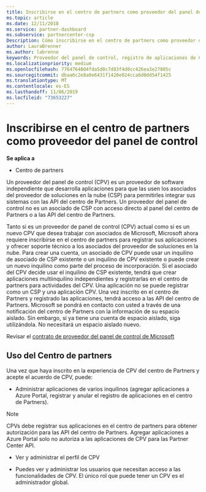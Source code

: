 ```yaml
---
title: Inscribirse en el centro de partners como proveedor del panel de control | Centro de Partners
ms.topic: article
ms.date: 12/11/2018
ms.service: partner-dashboard
ms.subservice: partnercenter-csp
Description: Cómo inscribirse en el centro de partners como proveedor del panel de control
author: LauraBrenner
ms.author: labrenne
keywords: Proveedor del panel de control, registro de aplicaciones de CPV y administración de aplicaciones de CPV
ms.localizationpriority: medium
ms.openlocfilehash: 7764764804fda5d0c7d83f4d0cc426ea3e27805c
ms.sourcegitcommit: dbaa6c2e8a0e6431f1420e024cca6d0dd54f1425
ms.translationtype: MT
ms.contentlocale: es-ES
ms.lasthandoff: 11/06/2019
ms.locfileid: "73653227"
---
```

# <a name="enroll-in-partner-center-as-a-control-panel-vendor"></a>Inscribirse en el centro de partners como proveedor del panel de control

**Se aplica a**

- Centro de partners

Un proveedor del panel de control (CPV) es un proveedor de software independiente que desarrolla aplicaciones para que las usen los asociados del proveedor de soluciones en la nube (CSP) para permitirles integrar sus sistemas con las API del centro de Partners. Un proveedor del panel de control no es un asociado de CSP con acceso directo al panel del centro de Partners o a las API del centro de Partners.

Tanto si es un proveedor de panel de control (CPV) actual como si es un nuevo CPV que desea trabajar con asociados de Microsoft, Microsoft ahora requiere inscribirse en el centro de partners para registrar sus aplicaciones y ofrecer soporte técnico a los asociados del proveedor de soluciones en la nube. Para crear una cuenta, un asociado de CPV puede usar un inquilino de asociado de CSP existente o un inquilino de CPV existente o puede crear un nuevo inquilino como parte del proceso de incorporación. Si el asociado del CPV decide usar el inquilino de CSP existente, tendrá que crear aplicaciones multiinquilino independientes y registrarlas en el centro de partners para actividades del CPV. Una aplicación no se puede registrar como un CSP y una aplicación CPV. Una vez inscrito en el centro de Partners y registrado las aplicaciones, tendrá acceso a las API del centro de Partners.  Microsoft se pondrá en contacto con usted a través de una notificación del centro de Partners con la información de su espacio aislado. Sin embargo, si ya tiene una cuenta de espacio aislado, siga utilizándola. No necesitará un espacio aislado nuevo.   

Revisar el [contrato de proveedor del panel de control de Microsoft](https://go.microsoft.com/fwlink/?linkid=2055198)


## <a name="working-in-partner-center"></a>Uso del Centro de partners
Una vez que haya inscrito en la experiencia de CPV del centro de Partners y acepte el acuerdo de CPV, puede:

- Administrar aplicaciones de varios inquilinos (agregar aplicaciones a Azure Portal, registrar y anular el registro de aplicaciones en el centro de Partners).

>[!Note] 
>CPVs debe registrar sus aplicaciones en el centro de partners para obtener autorización para las API del centro de Partners. Agregar aplicaciones a Azure Portal solo no autoriza a las aplicaciones de CPV para las Partner Center API. 

- Ver y administrar el perfil de CPV 

- Puedes ver y administrar los usuarios que necesitan acceso a las funcionalidades de CPV. El único rol que puede tener un CPV es el administrador global.


